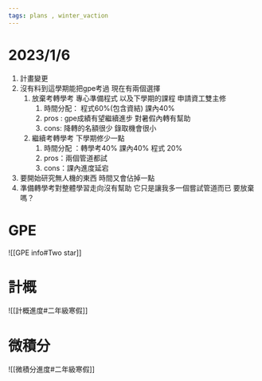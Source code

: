 ```yaml
---
tags: plans , winter_vaction
---
```


# 2023/1/6
1. 計畫變更
2. 沒有料到這學期能把gpe考過 現在有兩個選擇
	1. 放棄考轉學考 專心準備程式 以及下學期的課程 申請資工雙主修
		1. 時間分配： 程式60%(包含資結) 課內40%
		2. pros : gpe成績有望繼續進步 對暑假內轉有幫助
		3. cons: 降轉的名額很少 錄取機會很小
	2. 繼續考轉學考 下學期修少一點
		1. 時間分配 ：轉學考40% 課內40% 程式 20%
		2. pros：兩個管道都試
		3. cons：課內進度延宕
3. 要開始研究無人機的東西 時間又會佔掉一點 
4. 準備轉學考對整體學習走向沒有幫助 它只是讓我多一個嘗試管道而已 要放棄嗎？

# GPE
![[GPE info#Two star]]

# 計概
![[計概進度#二年級寒假]]

# 微積分
![[微積分進度#二年級寒假]]

